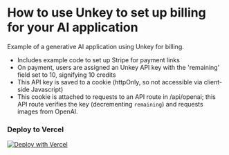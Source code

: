 # How to use Unkey to set up billing for your AI application

Example of a generative AI application using Unkey for billing.

- Includes example code to set up Stripe for payment links
- On payment, users are assigned an Unkey API key with the 'remaining' field set to 10, signifying 10 credits
- This API key is saved to a cookie (httpOnly, so not accessible via client-side Javascript)
- This cookie is attached to requests to an API route in /api/openai; this API route verifies the key (decrementing `remaining`) and requests images from OpenAI.

### Deploy to Vercel

[![Deploy with Vercel](https://vercel.com/button)](https://vercel.com/new/clone?repository-url=https%3A%2F%2Fgithub.com%2Funkeyed%2Fhackbill&env=AUTH_SECRET,AUTH_GITHUB_ID,AUTH_GITHUB_SECRET,UNKEY_ROOT_KEY,UNKEY_API_ID,OPENAI_API_KEY,STRIPE_SECRET_KEY,STRIPE_PUBLISHABLE_KEY,STRIPE_PRICE_ID&demo-title=Billing%20%26%20Analytics%20with%20Unkey&demo-url=https%3A%2F%2Fhackbill.vercel.app%2F&integration-ids=oac_YCHbaAYEZtArpdfP6DloSdkO&skippable-integrations=1)